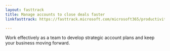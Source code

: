 ```yaml
---
layout: fasttrack
title: Manage accounts to close deals faster
linkfasttrack: https://fasttrack.microsoft.com/microsoft365/productivitylibrary/Manage-accounts-to-close-deals-faster 

---
```

Work effectively as a team to develop strategic account plans and keep your business moving forward.